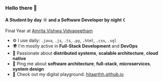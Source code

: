 ### Hello there 👋

#### A Student by day ☼ and a Software Developer by night ☾

Final Year at [Amrita Vishwa Vidyapeetham](https://amrita.edu/)

- ⚙️ I use daily: `.java`, `.js`, `.ts`, `.py`, `.html`, `.css`, `.sql`
- 🌍 I'm mostly active in **Full-Stack Development** and **DevOps**
- 🎯 Passionate about **distributed systems**, **scalable architecture**, **cloud native**
- 💬 Ping me about **software architecture**, **full-stack**, **microservices**, **system design**
- 🚀 Check out my digital playground: [hitaarthh.github.io](https://hitaarthh.github.io/)
